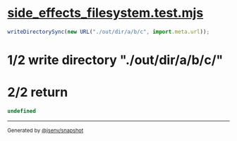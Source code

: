 # [side_effects_filesystem.test.mjs](../../side_effects_filesystem.test.mjs)

```js
writeDirectorySync(new URL("./out/dir/a/b/c", import.meta.url));
```

# 1/2 write directory "./out/dir/a/b/c/"

# 2/2 return

```js
undefined
```

---

<sub>
  Generated by <a href="https://github.com/jsenv/core/tree/main/packages/tooling/snapshot">@jsenv/snapshot</a>
</sub>
